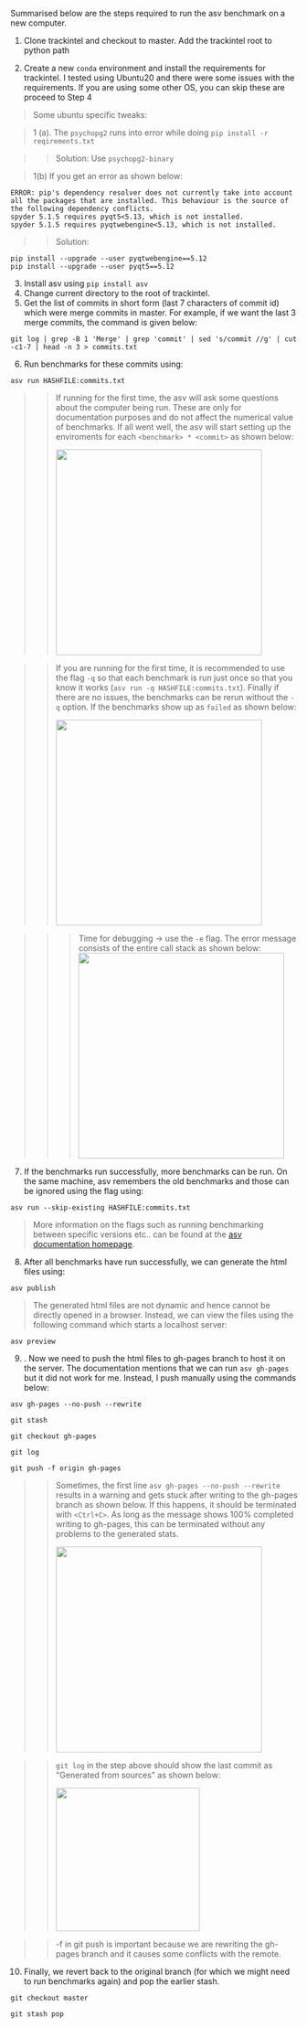 Summarised below are the steps required to run the asv benchmark on a new computer.

1. Clone trackintel and checkout to master. Add the trackintel root to python path

2. Create a new `conda` environment and install the requirements for trackintel. I tested using Ubuntu20 and there were some issues with the requirements. If you are using some other OS, you can skip these are proceed to Step 4

> Some ubuntu specific tweaks:

>1 (a). The `psychopg2` runs into error while doing `pip install -r reqirements.txt`

>> Solution: Use `psychopg2-binary` 
    
> 1(b) If you get an error as shown below:
```
ERROR: pip's dependency resolver does not currently take into account all the packages that are installed. This behaviour is the source of the following dependency conflicts.
spyder 5.1.5 requires pyqt5<5.13, which is not installed.
spyder 5.1.5 requires pyqtwebengine<5.13, which is not installed.

```
>> Solution:
```
pip install --upgrade --user pyqtwebengine==5.12
pip install --upgrade --user pyqt5==5.12
```

3. Install asv using `pip install asv`
4. Change current directory to the root of trackintel. 
5. Get the list of commits in short form (last 7 characters of commit id) which were merge commits in master. For example, if we want the last 3 merge commits, the command is given below: 
```
git log | grep -B 1 'Merge' | grep 'commit' | sed 's/commit //g' | cut -c1-7 | head -n 3 > commits.txt
```
6. Run benchmarks for these commits using:
```
asv run HASHFILE:commits.txt
```
>> If running for the first time, the asv will ask some questions about the computer being run. These are only for documentation purposes and do not affect the numerical value of benchmarks. If all went well, the asv will start setting up the enviroments for each `<benchmark> * <commit>` as shown below:
>> 
>> <img src="https://i.imgur.com/r6pYhNB.png" width="360">
 
>> If you are running for the first time, it is recommended to use the flag `-q` so that each benchmark is run just once so that you know it works (`asv run -q HASHFILE:commits.txt`). Finally if there are no issues, the benchmarks can be rerun without the `-q` option. 
>> If the benchmarks show up as `failed` as shown below:
>> 
>> <img src="https://i.imgur.com/r3vIcgm.png" width="360">

>>> Time for debugging → use the `-e` flag. The error message consists of the entire call stack as shown below:
>>> <img src="https://i.imgur.com/clGNgCJ.png" width="360">


7. If the benchmarks run successfully, more benchmarks can be run. On the same machine, asv remembers the old benchmarks and those can be ignored using the flag using: 
``` 
asv run --skip-existing HASHFILE:commits.txt 
```
> More information on the flags such as running benchmarking between specific versions etc..  can be found at the [asv documentation homepage](https://asv.readthedocs.io/en/stable/commands.html).


8. After all benchmarks have run successfully, we can generate the html files using:
```
asv publish
``` 
> The generated html files are not dynamic and hence cannot be directly opened in a browser. Instead, we can view the files using the following command which starts a localhost server: 

```
asv preview
``` 

9. . Now we need to push the html files to gh-pages branch to host it on the server. The documentation mentions that we can run `asv gh-pages` but it did not work for me. Instead, I push manually using the commands below:
```
asv gh-pages --no-push --rewrite
```
```
git stash
```
```
git checkout gh-pages 
```
```
git log 
```    
```
git push -f origin gh-pages 
```
>> Sometimes, the first line `asv gh-pages --no-push --rewrite` results in a warning and gets stuck after writing to the gh-pages branch as  shown below. If this happens, it should be terminated with `<Ctrl+C>`. As long as the message shows 100% completed writing to gh-pages, this can be terminated without any problems to the generated stats. 
>> 
>> <img src="https://user-images.githubusercontent.com/9101260/182346530-3cfa83dc-6efe-45ba-91a8-3586369f14fe.png" width="360">



>>`git log` in the step above should show the last commit as "Generated from sources" as shown below: 
>>
>> <img src="https://i.imgur.com/YKZkgAJ.png" width="251">


>>-f in git push is important because we are rewriting the gh-pages branch and it causes some conflicts with the remote. 
 
 
 
10. Finally, we revert back to the original branch (for which we might need to run benchmarks again) and pop the earlier stash.
```
git checkout master
```
```
git stash pop
```

 
 
